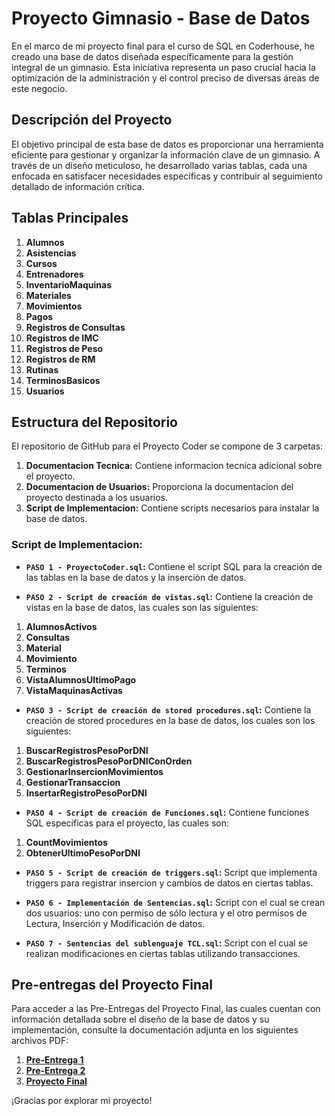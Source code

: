 # Proyecto Gimnasio - Base de Datos

En el marco de mi proyecto final para el curso de SQL en Coderhouse, he creado una base de datos diseñada específicamente para la gestión integral de un gimnasio. Esta iniciativa representa un paso crucial hacia la optimización de la administración y el control preciso de diversas áreas de este negocio.

## Descripción del Proyecto

El objetivo principal de esta base de datos es proporcionar una herramienta eficiente para gestionar y organizar la información clave de un gimnasio. A través de un diseño meticuloso, he desarrollado varias tablas, cada una enfocada en satisfacer necesidades específicas y contribuir al seguimiento detallado de información crítica.

## Tablas Principales

1. **Alumnos**
2. **Asistencias**
3. **Cursos**
4. **Entrenadores**
5. **InventarioMaquinas**
6. **Materiales**
7. **Movimientos**
8. **Pagos**
9. **Registros de Consultas**
10. **Registros de IMC**
11. **Registros de Peso**
12. **Registros de RM**
13. **Rutinas**
14. **TerminosBasicos**
15. **Usuarios**

## Estructura del Repositorio
El repositorio de GitHub para el Proyecto Coder se compone de 3 carpetas:
1. **Documentacion Tecnica:** Contiene informacion tecnica adicional sobre el proyecto.
2. **Documentacion de Usuarios:** Proporciona la documentacion del proyecto destinada a los usuarios.
3. **Script de Implementacion:** Contiene scripts necesarios para instalar la base de datos.

### Script de Implementacion:
- **`PASO 1 - ProyectoCoder.sql`:** Contiene el script SQL para la creación de las tablas en la base de datos y la inserción de datos.

- **`PASO 2 - Script de creación de vistas.sql`:** Contiene la creación de vistas en la base de datos, las cuales son las siguientes: 
1. **AlumnosActivos**
2. **Consultas**
3. **Material**
4. **Movimiento**
5. **Terminos**
6. **VistaAlumnosUltimoPago**
7. **VistaMaquinasActivas**

- **`PASO 3 - Script de creación de stored procedures.sql`:** Contiene la creación de stored procedures en la base de datos, los cuales son los siguientes: 
1. **BuscarRegistrosPesoPorDNI**
2. **BuscarRegistrosPesoPorDNIConOrden**
3. **GestionarInsercionMovimientos**
4. **GestionarTransaccion**
5. **InsertarRegistroPesoPorDNI**

- **`PASO 4 - Script de creación de Funciones.sql`:** Contiene funciones SQL específicas para el proyecto, las cuales son: 
1. **CountMovimientos**
2. **ObtenerUltimoPesoPorDNI**

- **`PASO 5 - Script de creación de triggers.sql`:** Script que implementa triggers para registrar insercion y cambios de datos en ciertas tablas.

- **`PASO 6 - Implementación de Sentencias.sql`:** Script con el cual se crean dos usuarios: uno con permiso de sólo lectura y el otro permisos de Lectura, Inserción y Modificación de datos.

- **`PASO 7 - Sentencias del sublenguaje TCL.sql`:** Script con el cual se realizan modificaciones en ciertas tablas utilizando transacciones.


## Pre-entregas del Proyecto Final

Para acceder a las Pre-Entregas del Proyecto Final, las cuales cuentan con información detallada sobre el diseño de la base de datos y su implementación, consulte la documentación adjunta en los siguientes archivos PDF:

1. **[Pre-Entrega 1](https://docs.google.com/document/d/1msX8u_Xc83Zj-JVa2dURqtcH3dKcBjHX/edit?usp=sharing&ouid=113864567810544868681&rtpof=true&sd=true)**
2. **[Pre-Entrega 2](https://docs.google.com/document/d/16YlD9URnvxOpOLftrEv61Av6-UKGgP3aC1ugYcx2j0c/edit?usp=sharing)**
3. **[Proyecto Final](https://docs.google.com/document/d/1w8o1piL9l9cTHegAIKH_GGjERrHknMQ7cjMpNpO077U/edit?usp=sharing)** 


¡Gracias por explorar mi proyecto! 

